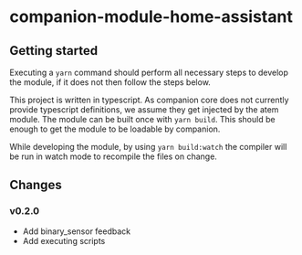 # companion-module-home-assistant

## Getting started

Executing a `yarn` command should perform all necessary steps to develop the module, if it does not then follow the steps below.

This project is written in typescript. As companion core does not currently provide typescript definitions, we assume they get injected by the atem module.
The module can be built once with `yarn build`. This should be enough to get the module to be loadable by companion.

While developing the module, by using `yarn build:watch` the compiler will be run in watch mode to recompile the files on change.

## Changes

### v0.2.0

- Add binary_sensor feedback
- Add executing scripts
